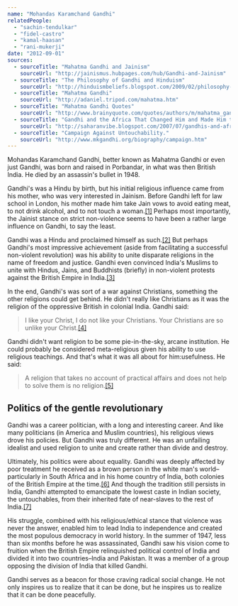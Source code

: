 ```yaml
---
name: "Mohandas Karamchand Gandhi"
relatedPeople:
  - "sachin-tendulkar"
  - "fidel-castro"
  - "kamal-haasan"
  - "rani-mukerji"
date: "2012-09-01"
sources:
  - sourceTitle: "Mahatma Gandhi and Jainism"
    sourceUrl: "http://jainismus.hubpages.com/hub/Gandhi-and-Jainism"
  - sourceTitle: "The Philosophy of Gandhi and Hinduism"
    sourceUrl: "http://hinduismbeliefs.blogspot.com/2009/02/philosophy-of-gandhi-and-hinduism.html"
  - sourceTitle: "Mahatma Gandhi"
    sourceUrl: "http://adaniel.tripod.com/mahatma.htm"
  - sourceTitle: "Mahatma Gandhi Quotes"
    sourceUrl: "http://www.brainyquote.com/quotes/authors/m/mahatma_gandhi.html"
  - sourceTitle: "Gandhi and the Africa That Changed Him and Made Him the Man He Later Came to Be"
    sourceUrl: "http://saharanvibe.blogspot.com/2007/07/gandhis-and-africa-that-changed-him-and.html"
  - sourceTitle: "Campaign Against Untouchability."
    sourceUrl: "http://www.mkgandhi.org/biography/campaign.htm"
---
```


Mohandas Karamchand Gandhi, better known as Mahatma Gandhi or even just Gandhi, was born and raised in Porbandar, in what was then British India. He died by an assassin's bullet in 1948.

Gandhi's was a Hindu by birth, but his initial religious influence came from his mother, who was very interested in Jainism. Before Gandhi left for law school in London, his mother made him take Jain vows to avoid eating meat, to not drink alcohol, and to not touch a woman.<a class="source-citation" href="#http://jainismus.hubpages.com/hub/Gandhi-and-Jainism" title="Mahatma Gandhi and Jainism">[1]</a> Perhaps most importantly, the Jainist stance on strict non-violence seems to have been a rather large influence on Gandhi, to say the least.

Gandhi was a Hindu and proclaimed himself as such.<a class="source-citation" href="#http://hinduismbeliefs.blogspot.com/2009/02/philosophy-of-gandhi-and-hinduism.html" title="The Philosophy of Gandhi and Hinduism">[2]</a> But perhaps Gandhi's most impressive achievement (aside from facilitating a successful non-violent revolution) was his ability to unite disparate religions in the name of freedom and justice. Gandhi even convinced India's Muslims to unite with Hindus, Jains, and Buddhists (briefly) in non-violent protests against the British Empire in India.<a class="source-citation" href="#http://adaniel.tripod.com/mahatma.htm" title="Mahatma Gandhi">[3]</a>

In the end, Gandhi's was sort of a war against Christians, something the other religions could get behind. He didn't really like Christians as it was the religion of the oppressive British in colonial India. Gandhi said:

>I like your Christ, I do not like your Christians. Your Christians are so unlike your Christ.<a class="source-citation" href="#http://www.brainyquote.com/quotes/authors/m/mahatma_gandhi.html" title="Mahatma Gandhi Quotes">[4]</a>

Gandhi didn't want religion to be some pie-in-the-sky, arcane institution. He could probably be considered meta-religious given his ability to use religious teachings. And that's what it was all about for him:usefulness. He said:

>A religion that takes no account of practical affairs and does not help to solve them is no religion.<a class="source-citation" href="#http://www.brainyquote.com/quotes/authors/m/mahatma_gandhi.html" title="Mahatma Gandhi Quotes">[5]</a>

## 

## Politics of the gentle revolutionary

Gandhi was a career politician, with a long and interesting career. And like many politicians (in America and Muslim countries), his religious views drove his policies. But Gandhi was truly different. He was an unfailing idealist and used religion to unite and create rather than divide and destroy.

Ultimately, his politics were about equality. Gandhi was deeply affected by poor treatment he received as a brown person in the white man's world–particularly in South Africa and in his home country of India, both colonies of the British Empire at the time.<a class="source-citation" href="#http://saharanvibe.blogspot.com/2007/07/gandhis-and-africa-that-changed-him-and.html" title="Gandhi and the Africa That Changed Him and Made Him the Man He Later Came to Be">[6]</a> And though the tradition still persists in India, Gandhi attempted to emancipate the lowest caste in Indian society, the untouchables, from their inherited fate of near-slaves to the rest of India.<a class="source-citation" href="#http://www.mkgandhi.org/biography/campaign.htm" title="Campaign Against Untouchability.">[7]</a>

His struggle, combined with his religious/ethical stance that violence was never the answer, enabled him to lead India to independence and created the most populous democracy in world history. In the summer of 1947, less than six months before he was assassinated, Gandhi saw his vision come to fruition when the British Empire relinquished political control of India and divided it into two countries–India and Pakistan. It was a member of a group opposing the division of India that killed Gandhi.

Gandhi serves as a beacon for those craving radical social change. He not only inspires us to realize that it can be done, but he inspires us to realize that it can be done peacefully.